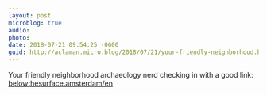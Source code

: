 ```yaml
---
layout: post
microblog: true
audio: 
photo: 
date: 2018-07-21 09:54:25 -0600
guid: http://aclaman.micro.blog/2018/07/21/your-friendly-neighborhood.html
---
```

Your friendly neighborhood archaeology nerd checking in with a good link: [belowthesurface.amsterdam/en](https://belowthesurface.amsterdam/en)
